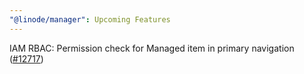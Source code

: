 ```yaml
---
"@linode/manager": Upcoming Features
---
```


IAM RBAC: Permission check for Managed item in primary navigation ([#12717](https://github.com/linode/manager/pull/12717))
